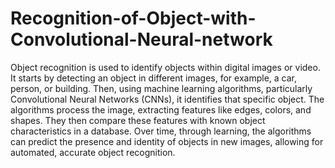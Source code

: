 # Recognition-of-Object-with-Convolutional-Neural-network
Object recognition is used to identify objects within digital images or video. It starts by detecting an object in different images, for example, a car, person, or building. Then, using machine learning algorithms, particularly Convolutional Neural Networks (CNNs), it identifies that specific object. The algorithms process the image, extracting features like edges, colors, and shapes. They then compare these features with known object characteristics in a database. Over time, through learning, the algorithms can predict the presence and identity of objects in new images, allowing for automated, accurate object recognition.
